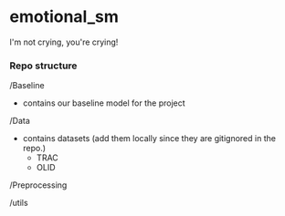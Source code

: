 # emotional_sm
I'm not crying, you're crying!



### Repo structure


/Baseline
- contains our baseline model for the project


/Data
- contains datasets (add them locally since they are gitignored in the repo.)
  - TRAC
  - OLID

/Preprocessing


/utils

